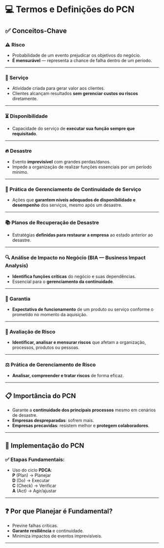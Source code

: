 # &#x1F4BB; Termos e Definições do PCN 

## ✅ Conceitos-Chave

### &#x26A0;&#xFE0F; Risco
- Probabilidade de um evento prejudicar os objetivos do negócio.
- **É mensurável** — representa a chance de falha dentro de um período.

---

### &#x1F4BC; Serviço
- Atividade criada para gerar valor aos clientes.
- Clientes alcançam resultados **sem gerenciar custos ou riscos** diretamente.

---

### &#x23F3; Disponibilidade
- Capacidade do serviço de **executar sua função sempre que requisitado**.

---

### &#x1F525; Desastre
- Evento **imprevisível** com grandes perdas/danos.
- Impede a organização de realizar funções essenciais por um período mínimo.

---

### &#x1F527; Prática de Gerenciamento de Continuidade de Serviço
- Ações que **garantem níveis adequados de disponibilidade e desempenho** dos serviços, mesmo após um desastre.

---

### &#x1F4DA; Planos de Recuperação de Desastre
- Estratégias **definidas para restaurar a empresa** ao estado anterior ao desastre.

---

### &#x1F50D; Análise de Impacto no Negócio (BIA — Business Impact Analysis)
- **Identifica funções críticas** do negócio e suas dependências.
- Essencial para o **gerenciamento da continuidade**.

---

### &#x1F4C3; Garantia
- **Expectativa de funcionamento** de um produto ou serviço conforme o prometido no momento da aquisição.

---

### &#x1F52C; Avaliação de Risco
- **Identificar, analisar e mensurar riscos** que afetam a organização, processos, produtos ou pessoas.

---

### &#x2696;&#xFE0F; Prática de Gerenciamento de Risco
- **Analisar, compreender e tratar riscos** de forma eficaz.

---

## &#x1F4CB; Importância do PCN
- Garante a **continuidade dos principais processos** mesmo em cenários de desastre.
- **Empresas despreparadas**: sofrem mais.
- **Empresas precavidas**: resistem melhor e **protegem colaboradores**.

---

## &#x1F4DD; Implementação do PCN

### ✅ Etapas Fundamentais:
- Uso do ciclo **PDCA**:  
  **P** (Plan) → Planejar  
  **D** (Do) → Executar  
  **C** (Check) → Verificar  
  **A** (Act) → Agir/ajustar

---

## &#x2753; Por que Planejar é Fundamental?
- Previne falhas críticas.  
- **Garante resiliência** e continuidade.  
- Minimiza impactos de eventos imprevisíveis.  

---
